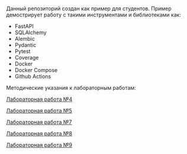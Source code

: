 Данный репозиторий создан как пример для студентов.
Пример демострирует работу с такими инструментами и библиотеками как:
* FastAPI
* SQLAlchemy
* Alembic
* Pydantic
* Pytest
* Coverage
* Docker
* Docker Compose
* Github Actions


Методические указания к лабораторным работам:

[Лабораторная работа №4](manuals/lab4.md)

[Лабораторная работа №5](manuals/lab5.md)

[Лабораторная работа №7](manuals/lab7.md)

[Лабораторная работа №8](manuals/lab8.md)

[Лабораторная работа №9](manuals/lab9.md)

